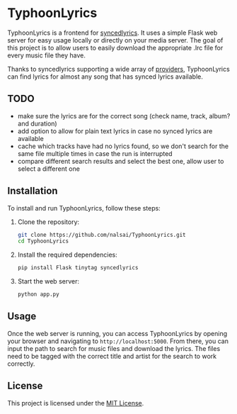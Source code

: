# TyphoonLyrics

TyphoonLyrics is a frontend for [syncedlyrics](https://github.com/moehmeni/syncedlyrics).
It uses a simple Flask web server for easy usage locally or directly on your media server.
The goal of this project is to allow users to easily download the appropriate .lrc file for every music file they have.

Thanks to syncedlyrics supporting a wide array of [providers](https://github.com/moehmeni/syncedlyrics?tab=readme-ov-file#providers),
TyphoonLyrics can find lyrics for almost any song that has synced lyrics available.

## TODO

- make sure the lyrics are for the correct song (check name, track, album? and duration)
- add option to allow for plain text lyrics in case no synced lyrics are available
- cache which tracks have had no lyrics found, so we don't search for the same file multiple times in case the run is interrupted
- compare different search results and select the best one, allow user to select a different one

## Installation

To install and run TyphoonLyrics, follow these steps:

1. Clone the repository:

    ```sh
    git clone https://github.com/nalsai/TyphoonLyrics.git
    cd TyphoonLyrics
    ```

2. Install the required dependencies:

    ```sh
    pip install Flask tinytag syncedlyrics
    ```

3. Start the web server:

    ```sh
    python app.py
    ```

## Usage

Once the web server is running, you can access TyphoonLyrics by opening your browser and navigating to `http://localhost:5000`.
From there, you can input the path to search for music files and download the lyrics.
The files need to be tagged with the correct title and artist for the search to work correctly.

## License

This project is licensed under the [MIT License](LICENSE).
